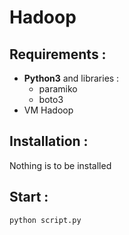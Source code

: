 # Hadoop

## Requirements :
- **Python3** and libraries :
  - paramiko
  - boto3
- VM Hadoop

## Installation :
Nothing is to be installed

## Start :
```python script.py```
